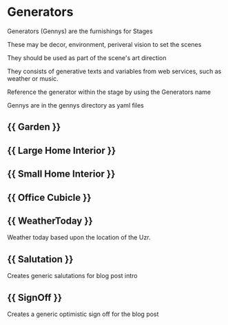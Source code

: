 # Generators

Generators (Gennys) are the furnishings for Stages

These may be decor, environment, periveral vision to set the scenes

They should be used as part of the scene's art direction

They consists of generative texts and variables from web services, such as weather or music.

Reference the generator within the stage by using the Generators name

Gennys are in the gennys directory as yaml files

## {{ Garden }}

## {{ Large Home Interior }}

## {{ Small Home Interior }}

## {{ Office Cubicle }}

## {{ WeatherToday }}
Weather today based upon the location of the Uzr.

## {{ Salutation }}
Creates generic salutations for blog post intro

## {{ SignOff }}
Creates a generic optimistic sign off for the blog post